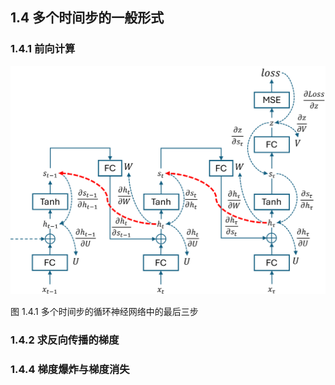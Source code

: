 
## 1.4 多个时间步的一般形式

### 1.4.1 前向计算

<img src="./img/nn_sin.png" width=560/>

图 1.4.1 多个时间步的循环神经网络中的最后三步

### 1.4.2 求反向传播的梯度

### 1.4.4 梯度爆炸与梯度消失

